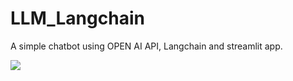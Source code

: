 # LLM_Langchain
A simple chatbot using OPEN AI API, Langchain and streamlit app.

![](Langchain_app_image.jpg)
